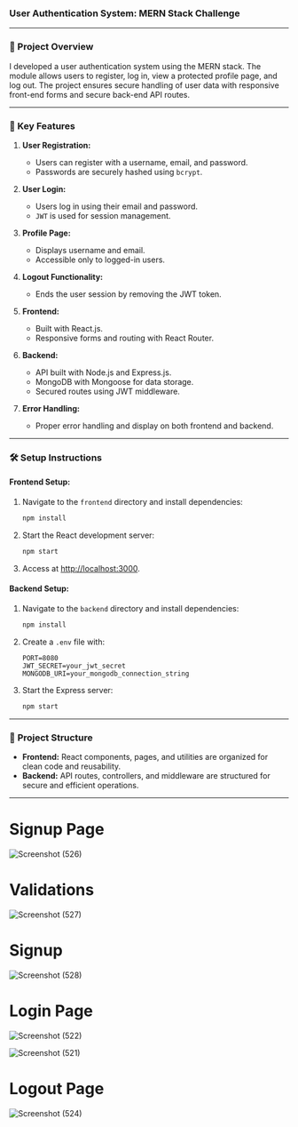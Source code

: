 ### User Authentication System: MERN Stack Challenge

---

### 📁 Project Overview
I developed a user authentication system using the MERN stack. The module allows users to register, log in, view a protected profile page, and log out. The project ensures secure handling of user data with responsive front-end forms and secure back-end API routes.

---

### 🎯 Key Features

1. **User Registration:** 
   - Users can register with a username, email, and password. 
   - Passwords are securely hashed using `bcrypt`.
  
2. **User Login:** 
   - Users log in using their email and password.
   - `JWT` is used for session management.
  
3. **Profile Page:** 
   - Displays username and email. 
   - Accessible only to logged-in users.
  
4. **Logout Functionality:** 
   - Ends the user session by removing the JWT token.
  
5. **Frontend:** 
   - Built with React.js. 
   - Responsive forms and routing with React Router.
  
6. **Backend:** 
   - API built with Node.js and Express.js.
   - MongoDB with Mongoose for data storage.
   - Secured routes using JWT middleware.
  
7. **Error Handling:** 
   - Proper error handling and display on both frontend and backend.

---

### 🛠️ **Setup Instructions**

#### **Frontend Setup:**
1. Navigate to the `frontend` directory and install dependencies:
   ```bash
   npm install
   ```
2. Start the React development server:
   ```bash
   npm start
   ```
3. Access at [http://localhost:3000](http://localhost:3000).

#### **Backend Setup:**
1. Navigate to the `backend` directory and install dependencies:
   ```bash
   npm install
   ```
2. Create a `.env` file with:
   ```plaintext
   PORT=8080
   JWT_SECRET=your_jwt_secret
   MONGODB_URI=your_mongodb_connection_string
   ```
3. Start the Express server:
   ```bash
   npm start
   ```

---

### 🔑 **Project Structure**

- **Frontend:** React components, pages, and utilities are organized for clean code and reusability.
- **Backend:** API routes, controllers, and middleware are structured for secure and efficient operations.

---


# Signup Page
![Screenshot (526)](https://github.com/user-attachments/assets/3d823e02-f4da-4d07-8589-2991d0b25417)

# Validations
![Screenshot (527)](https://github.com/user-attachments/assets/74654514-e8ba-4f15-987c-1058a1b8309c)

# Signup
![Screenshot (528)](https://github.com/user-attachments/assets/655e744c-de4d-4591-96fb-dd99661e8fd3)



# Login Page
![Screenshot (522)](https://github.com/user-attachments/assets/dad5c158-8d4f-4d84-9e9e-cd1a95e1c069)

![Screenshot (521)](https://github.com/user-attachments/assets/9ddd0639-78a3-4c4e-b741-0477e013169f)

# Logout Page
![Screenshot (524)](https://github.com/user-attachments/assets/dca7e777-09dc-401a-acd3-9ea7ee637971)


